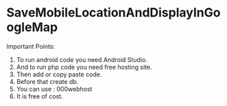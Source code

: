 # SaveMobileLocationAndDisplayInGoogleMap

Important Points:
1) To run android code you need Android Studio.
2) And to run php code you need free hosting site.
3) Then add or copy paste code.
4) Before that create db.
5) You can use : 000webhost
6) It is free of cost.
